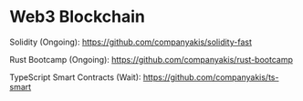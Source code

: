 # Web3 Blockchain

Solidity (Ongoing):
https://github.com/companyakis/solidity-fast

Rust Bootcamp (Ongoing):
https://github.com/companyakis/rust-bootcamp

TypeScript Smart Contracts (Wait):
https://github.com/companyakis/ts-smart




